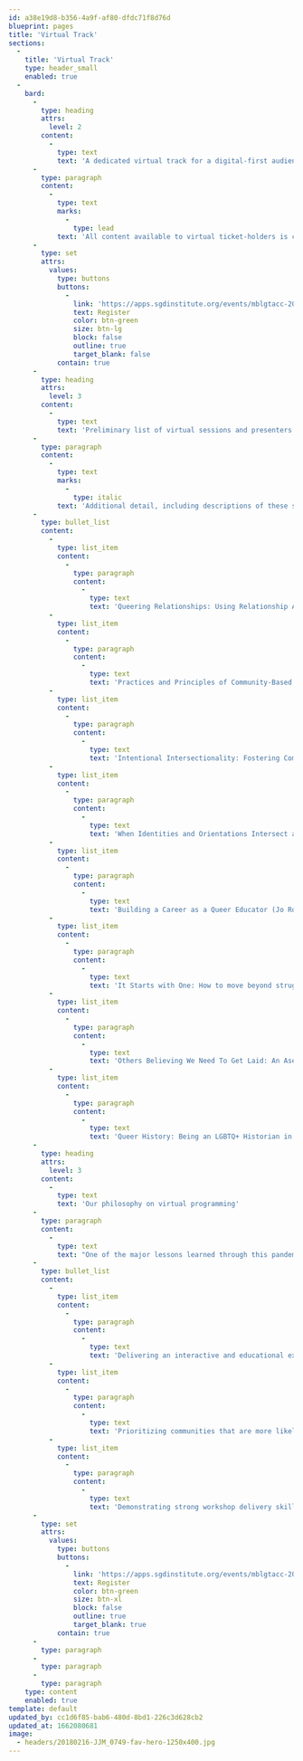 ```yaml
---
id: a38e19d8-b356-4a9f-af80-dfdc71f8d76d
blueprint: pages
title: 'Virtual Track'
sections:
  -
    title: 'Virtual Track'
    type: header_small
    enabled: true
  -
    bard:
      -
        type: heading
        attrs:
          level: 2
        content:
          -
            type: text
            text: 'A dedicated virtual track for a digital-first audience'
      -
        type: paragraph
        content:
          -
            type: text
            marks:
              -
                type: lead
            text: 'All content available to virtual ticket-holders is curated to prioritize their experience.'
      -
        type: set
        attrs:
          values:
            type: buttons
            buttons:
              -
                link: 'https://apps.sgdinstitute.org/events/mblgtacc-2022'
                text: Register
                color: btn-green
                size: btn-lg
                block: false
                outline: true
                target_blank: false
            contain: true
      -
        type: heading
        attrs:
          level: 3
        content:
          -
            type: text
            text: 'Preliminary list of virtual sessions and presenters'
      -
        type: paragraph
        content:
          -
            type: text
            marks:
              -
                type: italic
            text: 'Additional detail, including descriptions of these sessions, will be made available in the weeks prior to the conference. Exact titles and presenters may change.'
      -
        type: bullet_list
        content:
          -
            type: list_item
            content:
              -
                type: paragraph
                content:
                  -
                    type: text
                    text: 'Queering Relationships: Using Relationship Anarchy to defeat Amatonormativity (The Ace and Aro Advocacy Project)'
          -
            type: list_item
            content:
              -
                type: paragraph
                content:
                  -
                    type: text
                    text: 'Practices and Principles of Community-Based LGBTQ Oral History (Xochi Sánchez)'
          -
            type: list_item
            content:
              -
                type: paragraph
                content:
                  -
                    type: text
                    text: 'Intentional Intersectionality: Fostering Community That Reflects the Community (Jamal King)'
          -
            type: list_item
            content:
              -
                type: paragraph
                content:
                  -
                    type: text
                    text: 'When Identities and Orientations Intersect and Collide: A Discussion (James Williams)'
          -
            type: list_item
            content:
              -
                type: paragraph
                content:
                  -
                    type: text
                    text: 'Building a Career as a Queer Educator (Jo Rothman)'
          -
            type: list_item
            content:
              -
                type: paragraph
                content:
                  -
                    type: text
                    text: 'It Starts with One: How to move beyond struggle and create an extraordinary relationship (Jeni)'
          -
            type: list_item
            content:
              -
                type: paragraph
                content:
                  -
                    type: text
                    text: 'Others Believing We Need To Get Laid: An Asexual Perspective on Sex Positivity (The Ace and Aro Advocacy Project)'
          -
            type: list_item
            content:
              -
                type: paragraph
                content:
                  -
                    type: text
                    text: 'Queer History: Being an LGBTQ+ Historian in the Midwest (Peyton Savington)'
      -
        type: heading
        attrs:
          level: 3
        content:
          -
            type: text
            text: 'Our philosophy on virtual programming'
      -
        type: paragraph
        content:
          -
            type: text
            text: "One of the major lessons learned through this pandemic is the need for hybrid options at large-scale events. As we continue to contend with the impacts of the health crisis and ensure Midwest queer and trans folks can engage with the conference, we are committed to providing a virtual experience tailored specifically for a digital-first audience—meaning we will ensure all content available to virtual ticket-holders is curated to prioritize their experience and that presenters/facilitators will be selected based on skills and experience working with virtual audiences.\_Content in this track is intended to focus on:"
      -
        type: bullet_list
        content:
          -
            type: list_item
            content:
              -
                type: paragraph
                content:
                  -
                    type: text
                    text: 'Delivering an interactive and educational experience to a digitally based audience'
          -
            type: list_item
            content:
              -
                type: paragraph
                content:
                  -
                    type: text
                    text: 'Prioritizing communities that are more likely to attend the conference virtually (Ex: access, distance/geographical location, affordability, etc)'
          -
            type: list_item
            content:
              -
                type: paragraph
                content:
                  -
                    type: text
                    text: 'Demonstrating strong workshop delivery skills in a virtual setting (aka not replicating an in-person workshop for this setting)'
      -
        type: set
        attrs:
          values:
            type: buttons
            buttons:
              -
                link: 'https://apps.sgdinstitute.org/events/mblgtacc-2022'
                text: Register
                color: btn-green
                size: btn-xl
                block: false
                outline: true
                target_blank: true
            contain: true
      -
        type: paragraph
      -
        type: paragraph
      -
        type: paragraph
    type: content
    enabled: true
template: default
updated_by: cc1d6f85-bab6-480d-8bd1-226c3d628cb2
updated_at: 1662080681
image:
  - headers/20180216-JJM_0749-fav-hero-1250x400.jpg
---
```

